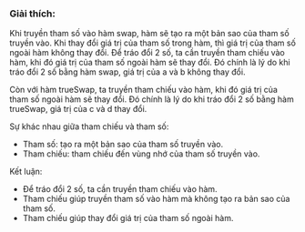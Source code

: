  ### Giải thích:
Khi truyền tham số vào hàm swap, hàm sẽ tạo ra một bản sao của tham số truyền vào.
Khi thay đổi giá trị của tham số trong hàm, thì giá trị của tham số ngoài hàm không thay đổi.
Để tráo đổi 2 số, ta cần truyền tham chiếu vào hàm, khi đó giá trị của tham số ngoài hàm sẽ thay đổi.
Đó chính là lý do khi tráo đổi 2 số bằng hàm swap, giá trị của a và b không thay đổi.

Còn với hàm trueSwap, ta truyền tham chiếu vào hàm, khi đó giá trị của tham số ngoài hàm sẽ thay đổi.
Đó chính là lý do khi tráo đổi 2 số bằng hàm trueSwap, giá trị của c và d thay đổi.

Sự khác nhau giữa tham chiếu và tham số:
- Tham số: tạo ra một bản sao của tham số truyền vào.
- Tham chiếu: tham chiếu đến vùng nhớ của tham số truyền vào.

Kết luận:
- Để tráo đổi 2 số, ta cần truyền tham chiếu vào hàm.
- Tham chiếu giúp truyền tham số vào hàm mà không tạo ra bản sao của tham số.
- Tham chiếu giúp thay đổi giá trị của tham số ngoài hàm.
